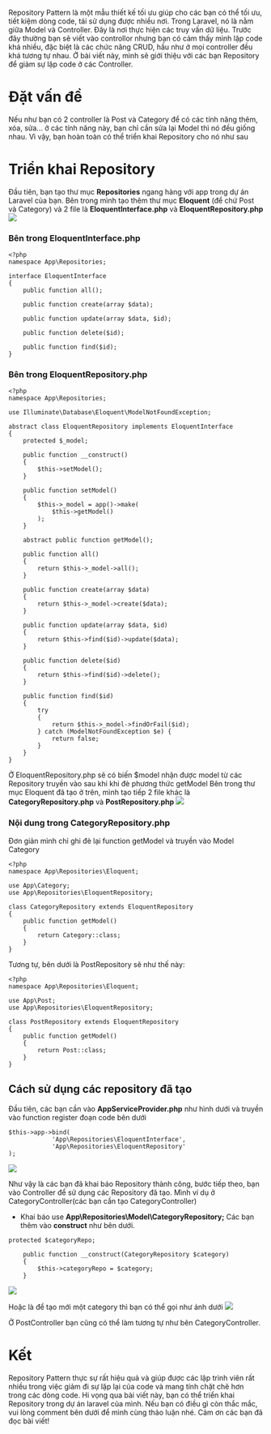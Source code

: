 Repository Pattern là một mẫu thiết kế tối ưu giúp cho các bạn có thể tối ưu, tiết kiệm dòng code, tái sử dụng được nhiều nơi. Trong Laravel, nó là nằm giữa Model và Controller. Đây là nơi thực hiện các truy vấn dữ liệu. Trước đây thường bạn sẽ viết vào controllor nhưng bạn có cảm thấy mình lặp code khá nhiều, đặc biệt là các chức năng CRUD, hầu như ở mọi controller đều khá tương tự nhau. Ở bài viết này, mình sẽ giới thiệu với các bạn Repository để giảm sự lặp code ở các Controller.

# Đặt vấn đề
Nếu như bạn có 2 controller là Post và Category để có các tính năng thêm, xóa, sửa... ở các tính năng này, bạn chỉ cần sửa lại Model thì nó đều giống nhau. Vì vậy, bạn hoàn toàn có thể triển khai Repository cho nó như sau

# Triển khai Repository
Đầu tiên, bạn tạo thư mục **Repositories** ngang hàng với app trong dự án Laravel của bạn. Bên trong mình tạo thêm thư mục **Eloquent** (để chứ Post và Category) và 2 file là **EloquentInterface.php** và **EloquentRepository.php**
![](https://images.viblo.asia/14ffbaa6-5001-49da-aea9-adadb6ce338a.png)

### Bên trong EloquentInterface.php
```
<?php
namespace App\Repositories;

interface EloquentInterface
{
    public function all();

    public function create(array $data);

    public function update(array $data, $id);

    public function delete($id);

    public function find($id);
}
```

### Bên trong EloquentRepository.php
```
<?php
namespace App\Repositories;

use Illuminate\Database\Eloquent\ModelNotFoundException;

abstract class EloquentRepository implements EloquentInterface
{
    protected $_model;

    public function __construct()
    {
        $this->setModel();
    }

    public function setModel()
    {
        $this->_model = app()->make(
            $this->getModel()
        );
    }

    abstract public function getModel();

    public function all()
    {
        return $this->_model->all();
    }

    public function create(array $data)
    {
        return $this->_model->create($data);
    }

    public function update(array $data, $id)
    {
        return $this->find($id)->update($data);
    }

    public function delete($id)
    {
        return $this->find($id)->delete();
    }

    public function find($id)
    {
        try
        {
            return $this->_model->findOrFail($id);
        } catch (ModelNotFoundException $e) {
            return false;
        }
    }
}
```
Ở EloquentRepository.php sẽ có biến $model nhận được model từ các Repository truyền vào sau khi khi đè phương thức getModel
Bên trong thư mục Eloquent đã tạo ở trên, mình tạo tiếp 2 file khác là **CategoryRepository.php** và **PostRepository.php**
![](https://images.viblo.asia/9cb7bab5-10f2-4678-a09f-75441efa8cd2.png)

### Nội dung trong CategoryRepository.php
Đơn giản mình chỉ ghi đè lại function getModel và truyền vào Model Category
```
<?php
namespace App\Repositories\Eloquent;

use App\Category;
use App\Repositories\EloquentRepository;

class CategoryRepository extends EloquentRepository
{
    public function getModel()
    {
        return Category::class;
    }
}
```
Tương tự, bên dưới là PostRepository sẽ như thế này:
```
<?php
namespace App\Repositories\Eloquent;

use App\Post;
use App\Repositories\EloquentRepository;

class PostRepository extends EloquentRepository
{
    public function getModel()
    {
        return Post::class;
    }
}
```

## Cách sử dụng các repository đã tạo
Đầu tiên, các bạn cần vào **AppServiceProvider.php** như hình dưới và truyền vào function register đoạn code bên dưới
```
$this->app->bind(
            'App\Repositories\EloquentInterface',
            'App\Repositories\EloquentRepository'
);
```
![](https://images.viblo.asia/c4dd8563-2a71-4f21-b036-44b61449cce4.png)

Như vậy là các bạn đã khai báo Repository thành công, bước tiếp theo, bạn vào Controller để sử dụng các Repository đã tạo. Mình ví dụ ở CategoryController(các bạn cần tạo CategoryController)
* Khai báo use **App\Repositories\Model\CategoryRepository;**
Các bạn thêm vào **construct**  như bên dưới.

```
protected $categoryRepo;

    public function __construct(CategoryRepository $category)
    {
        $this->categoryRepo = $category;
    }
```
![](https://images.viblo.asia/afd304b8-f1c8-48e7-8f93-57266b1761bc.png)

Hoặc là để tạo mới một category thì bạn có thể gọi như ảnh dưới
![](https://images.viblo.asia/ab9d6879-0a09-4da0-85aa-d27606c8b5b6.png)

Ở PostController bạn cũng có thể làm tương tự như bên CategoryController.

# Kết
Repository Pattern thực sự rất hiệu quả và giúp được các lập trình viên rất nhiều trong việc giảm đi sự lặp lại của code và mang tính chặt chẽ hơn trong các dòng code. Hi vọng qua bài viết này, bạn có thể triển khai Repository trong dự án laravel của mình. Nếu bạn có điều gì còn thắc mắc, vui lòng comment bên dưới để mình cùng thảo luận nhé. Cảm ơn các bạn đã đọc bài viết!